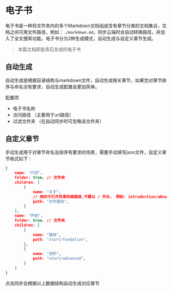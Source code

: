 # 电子书

电子书是一种将文件夹内的多个Markdown文档组成含有章节分类的文档集合，文档之间可用文件路径，例如：`./markdown.md`，同步云端时会自动转换路径，并加入了全文搜索功能。电子书分为2种生成模式，自动生成与自定义章节生成。

> 本篇文档即是青石生成的电子书

## 自动生成

自动生成是根据目录结构与markdown文件，自动生成相关章节，如果您对章节排序与命名没有要求，自动生成配置会更加简单。

配置项

- 电子书名称
- 访问路径 （主要用于url路径）
- 过滤文件夹 （在自动同步时可忽略该文件夹）

## 自定义章节

手动生成用于对章节命名及排序有要求的场景，需要手动填写json文件，自定义章节格式如下：

```json
{
	name: "介绍",
	folder: true, // 文件夹
	children: [
		{
			name: "关于",
			// 相对于打开目录的根路径,不要以 / 开头， 例如: introduction/about 不需要添加.md后缀
			path: "文件路径", 
		}
	],
	name: "开始",
	folder: true, // 文件夹
	children: [
		{
			name: "基础",
			path: "start/fundation",
		},
		{
			name: "进阶",
			path: "start/advanced",
		}
	]
}
```

点击同步会根据以上数据结构自动生成对应章节